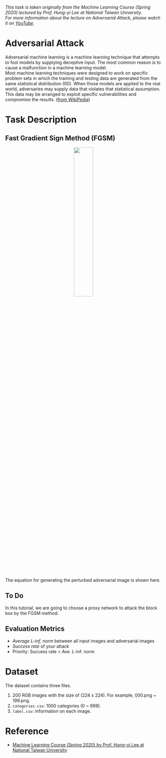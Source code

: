 *This task is taken originally from the Machine Learning Course (Spring 2020) lectured by Prof. Hung-yi Lee at National Taiwan University.*\
*For more information about the lecture on Adversarial Attack, please watch it on [YouTube](https://www.youtube.com/watch?v=NI6yb0WgMBM&ab_channel=Hung-yiLee).*

# Adversarial Attack
Adversarial machine learning is a machine learning technique that attempts to fool models by supplying deceptive input. The most common reason is to cause a malfunction in a machine learning model.\
Most machine learning techniques were designed to work on specific problem sets in which the training and testing data are generated from the same statistical distribution (IID). When those models are applied to the real world, adversaries may supply data that violates that statistical assumption. This data may be arranged to exploit specific vulnerabilities and compromise the results. ([from WikiPedia](https://en.wikipedia.org/wiki/Adversarial_machine_learning))

# Task Description
## Fast Gradient Sign Method (FGSM)
<p align="center"><img width="35%" src="https://i.imgur.com/mLopBSS.jpg"></p>
The equation for generating the perturbed adversarial image is shown here.

## To Do
In this tutorial, we are going to choose a proxy network to attack the block box by the FGSM method.

## Evaluation Metrics
- *Average L-inf. norm* between all input images and adversarial images
- *Success rate* of your attack
- Priority: Success rate > Ave. L-inf. norm

# Dataset
The dataset contains three files.
1. 200 RGB images with the size of (224 x 224). For example, 000.png ~ 199.png.
2. `categories.csv`: 1000 categories (0 ~ 999).
3. `label.csv`: information on each image.

# Reference
- [Machine Learning Course (Spring 2020) by Prof. Hung-yi Lee at National Taiwan University](http://speech.ee.ntu.edu.tw/~tlkagk/courses_ML20.html)
